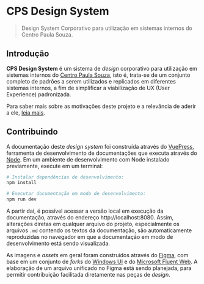 # CPS Design System

> Design System Corporativo para utilização em sistemas internos do Centro Paula Souza.

## Introdução

**CPS Design System** é um sistema de _design_ corporativo para utilização em sistemas internos do [Centro Paula Souza](https://www.cps.sp.gov.br/), isto é, trata-se de um conjunto completo de padrões a serem utilizados e replicados em diferentes sistemas internos, a fim de simplificar a viabilização de UX (User Experience) padronizada.

Para saber mais sobre as motivações deste projeto e a relevância de aderir a ele, [leia mais](https://cpsrepositorio.github.io/cps-design-system/guia-visual/#introducao).

## Contribuindo

A documentação deste _design system_ foi construída através do [VuePress](https://vuepress.vuejs.org/), ferramenta de desenvolvimento de documentações que executa através do [Node](https://nodejs.org/en/). Em um ambiente de desenvolvimento com Node instalado previamente, execute em um terminal:

``` bash
# Instalar dependências de desenvolvimento:
npm install

# Executar documentação em modo de desenvolvimento:
npm run dev
```

A partir daí, é possível acessar a versão local em execução da documentação, através do endereço http://localhost:8080. Assim, alterações diretas em qualquer arquivo do projeto, especialmente os arquivos `.md` contendo os textos da documentação, são automaticamente reproduzidas no navegador em que a documentação em modo de desenvolvimento está sendo visualizada.

As imagens e _assets_ em geral foram construídos através do [Figma](https://www.figma.com/), com base em um conjunto de _forks_ do [Windows UI](https://www.figma.com/community/file/989931624019688277) e do [Microsoft Fluent Web](https://www.figma.com/community/file/836828295772957889). A elaboração de um arquivo unificado no Figma está sendo planejada, para permitir contribuição facilitada diretamente nas peças de _design_.
